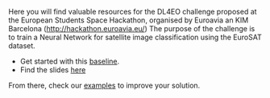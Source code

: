 Here you will find valuable resources for the DL4EO challenge proposed at the European Students Space Hackathon, organised by Euroavia an KIM Barcelona (http://hackathon.euroavia.eu/) The purpose of the challenge is to train a Neural Network for satellite image classification using the EuroSAT dataset.

- Get started with this [baseline](./baseline.ipynb).
- Find the slides [here](./euroavia'21.pdf)

From there, check our [examples](../../examples) to improve your solution.
